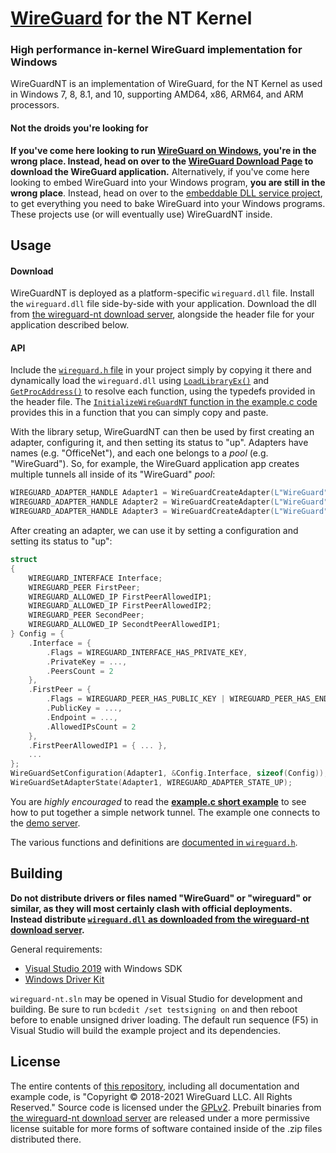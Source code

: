 # [WireGuard](https://www.wireguard.com/) for the NT Kernel
### High performance in-kernel WireGuard implementation for Windows

WireGuardNT is an implementation of WireGuard, for the NT Kernel as used in Windows 7, 8, 8.1, and 10, supporting AMD64, x86, ARM64, and ARM processors.

#### Not the droids you're looking for

**If you've come here looking to run [WireGuard on Windows](https://git.zx2c4.com/wireguard-windows/about/), you're in the wrong place. Instead, head on over to the [WireGuard Download Page](https://www.wireguard.com/install/) to download the WireGuard application.** Alternatively, if you've come here looking to embed WireGuard into your Windows program, **you are still in the wrong place**. Instead, head on over to the [embeddable DLL service project](https://git.zx2c4.com/wireguard-windows/about/embeddable-dll-service/README.md), to get everything you need to bake WireGuard into your Windows programs. These projects use (or will eventually use) WireGuardNT inside.

## Usage

#### Download

WireGuardNT is deployed as a platform-specific `wireguard.dll` file. Install the `wireguard.dll` file side-by-side with your application. Download the dll from [the wireguard-nt download server](https://download.wireguard.com/wireguard-nt/), alongside the header file for your application described below.

#### API

Include the [`wireguard.h` file](https://git.zx2c4.com/wireguard-nt/tree/api/wireguard.h) in your project simply by copying it there and dynamically load the `wireguard.dll` using [`LoadLibraryEx()`](https://docs.microsoft.com/en-us/windows/win32/api/libloaderapi/nf-libloaderapi-loadlibraryexa) and [`GetProcAddress()`](https://docs.microsoft.com/en-us/windows/win32/api/libloaderapi/nf-libloaderapi-getprocaddress) to resolve each function, using the typedefs provided in the header file. The [`InitializeWireGuardNT` function in the example.c code](https://git.zx2c4.com/wireguard-nt/tree/example/example.c) provides this in a function that you can simply copy and paste.

With the library setup, WireGuardNT can then be used by first creating an adapter, configuring it, and then setting its status to "up". Adapters have names (e.g. "OfficeNet"), and each one belongs to a _pool_ (e.g. "WireGuard"). So, for example, the WireGuard application app creates multiple tunnels all inside of its "WireGuard" _pool_:

```C
WIREGUARD_ADAPTER_HANDLE Adapter1 = WireGuardCreateAdapter(L"WireGuard", L"OfficeNet", &SomeFixedGUID1, NULL);
WIREGUARD_ADAPTER_HANDLE Adapter2 = WireGuardCreateAdapter(L"WireGuard", L"HomeNet", &SomeFixedGUID2, NULL);
WIREGUARD_ADAPTER_HANDLE Adapter3 = WireGuardCreateAdapter(L"WireGuard", L"Data Center", &SomeFixedGUID3, NULL);
```

After creating an adapter, we can use it by setting a configuration and setting its status to "up":

```C
struct
{
    WIREGUARD_INTERFACE Interface;
    WIREGUARD_PEER FirstPeer;
    WIREGUARD_ALLOWED_IP FirstPeerAllowedIP1;
    WIREGUARD_ALLOWED_IP FirstPeerAllowedIP2;
    WIREGUARD_PEER SecondPeer;
    WIREGUARD_ALLOWED_IP SecondtPeerAllowedIP1;
} Config = {
    .Interface = {
        .Flags = WIREGUARD_INTERFACE_HAS_PRIVATE_KEY,
        .PrivateKey = ...,
        .PeersCount = 2
    },
    .FirstPeer = {
        .Flags = WIREGUARD_PEER_HAS_PUBLIC_KEY | WIREGUARD_PEER_HAS_ENDPOINT,
        .PublicKey = ...,
        .Endpoint = ...,
        .AllowedIPsCount = 2
    },
    .FirstPeerAllowedIP1 = { ... },
    ...
};
WireGuardSetConfiguration(Adapter1, &Config.Interface, sizeof(Config));
WireGuardSetAdapterState(Adapter1, WIREGUARD_ADAPTER_STATE_UP);
```

You are *highly encouraged* to read the [**example.c short example**](https://git.zx2c4.com/wireguard-nt/tree/example/example.c) to see how to put together a simple network tunnel. The example one connects to the [demo server](https://demo.wireguard.com/).

The various functions and definitions are [documented in `wireguard.h`](https://git.zx2c4.com/wireguard-nt/tree/api/wireguard.h).

## Building

**Do not distribute drivers or files named "WireGuard" or "wireguard" or similar, as they will most certainly clash with official deployments. Instead distribute [`wireguard.dll` as downloaded from the wireguard-nt download server](https://download.wireguard.com/wireguard-nt/).**

General requirements:

- [Visual Studio 2019](https://visualstudio.microsoft.com/downloads/) with Windows SDK
- [Windows Driver Kit](https://docs.microsoft.com/en-us/windows-hardware/drivers/download-the-wdk)

`wireguard-nt.sln` may be opened in Visual Studio for development and building. Be sure to run `bcdedit /set testsigning on` and then reboot before to enable unsigned driver loading. The default run sequence (F5) in Visual Studio will build the example project and its dependencies.

## License

The entire contents of [this repository](https://git.zx2c4.com/wireguard-nt/), including all documentation and example code, is "Copyright © 2018-2021 WireGuard LLC. All Rights Reserved." Source code is licensed under the [GPLv2](COPYING). Prebuilt binaries from [the wireguard-nt download server](https://download.wireguard.com/wireguard-nt/) are released under a more permissive license suitable for more forms of software contained inside of the .zip files distributed there.
